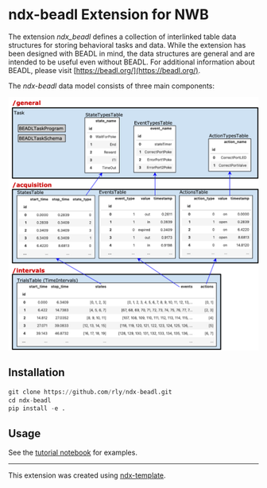 # ndx-beadl Extension for NWB

The extension *ndx_beadl* defines a collection of interlinked table data structures for
storing behavioral tasks and data. While the extension has been designed with BEADL in 
mind, the data structures are general and are intended to be useful even without BEADL. 
For additional information about BEADL, please visit [https://beadl.org/](https://beadl.org/).

The *ndx-beadl* data model consists of three main components:

![ndx-beadl schema](docs/tutorial_nwb_userdays_2022/ndx_beadl_schema.png?raw=true "ndx-beadl schema")

## Installation

```python
git clone https://github.com/rly/ndx-beadl.git
cd ndx-beadl
pip install -e . 
```

## Usage

See the [tutorial notebook](https://github.com/rly/ndx-beadl/blob/main/docs/tutorial_nwb_userdays_2022/beadl_example_nwb_userdays_2022.ipynb) for examples. 

---
This extension was created using [ndx-template](https://github.com/nwb-extensions/ndx-template).
